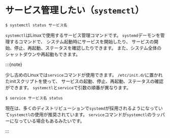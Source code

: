 # サービス管理したい（``systemctl``）

```console
$ systemctl status サービス名
```

`systemctl`はLinuxで使用するサービス管理コマンドです。
`systemd`デーモンを管理するコマンドで、
システム起動時にサービスを開始したり、
サービスの開始、停止、再起動、ステータスを確認したりできます。
また、システム全体のシャットダウンや再起動もできます。

:::{note}

少し古めのLinuxでは``service``コマンドが使用できます。
`/etc/init.d/`に置かれたinitスクリプトを使って、
サービスの起動、停止、再起動、ステータスの確認ができます。
`systemctl`と`service`で引数の順番が異なります。

```console
$ service サービス名 status
```


現在は、多くのディストリビューションで`systemd`が採用されるようになっていて`systemctl`の使用が推奨されています。
`service`コマンドが`systemctl`のラッパーになっている場合もあるみたいです。

:::

